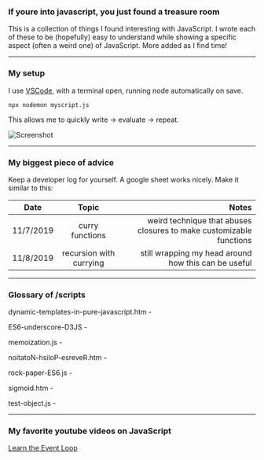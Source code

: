 ### If youre into javascript, you just found a treasure room

This is a collection of things I found interesting with JavaScript. I wrote each of these to be (hopefully) easy to understand while showing a specific aspect (often a weird one) of JavaScript. More added as I find time!

---

### My setup

I use [VSCode](https://code.visualstudio.com/), with a terminal open, running node automatically on save.

```npx nodemon myscript.js```

This allows me to quickly write -> evaluate -> repeat.

![Screenshot](https://github.com/JasonLough/fun-with-javascript/blob/master/screenshot.png?raw=true "Screenshot")

---

### My biggest piece of advice

Keep a developer log for yourself. A google sheet works nicely. Make it similar to this: 

| Date           | Topic                        | Notes                                                               |
| -------------- |:----------------------------:| -------------------------------------------------------------------:|
| 11/7/2019      | curry functions              | weird technique that abuses closures to make customizable functions |
| 11/8/2019      | recursion with currying      |   still wrapping my head around how this can be useful              |


---

### Glossary of /scripts 

dynamic-templates-in-pure-javascript.htm - 

ES6-underscore-D3JS - 

memoization.js -

noitatoN-hsiloP-esreveR.htm - 

rock-paper-ES6.js - 

sigmoid.htm - 

test-object.js -

---

### My favorite youtube videos on JavaScript

[Learn the Event Loop](https://www.youtube.com/watch?v=8aGhZQkoFbQ&t=4s)

